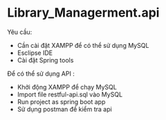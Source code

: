 # Library_Managerment.api
Yêu cầu:
- Cần cài đặt XAMPP để có thể sử dụng MySQL
- Esclipse IDE
- Cài đặt Spring tools

Để có thể sử dụng API :
- Khởi động XAMPP để chạy MySQL
- Import file restful-api.sql vào MySQL
- Run project as spring boot app
- Sử dụng postman để kiểm tra api
